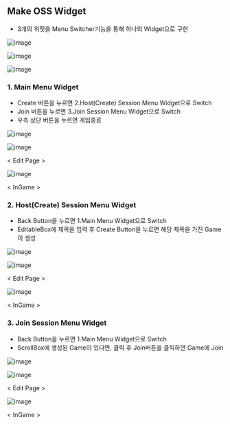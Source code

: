 ## Make OSS Widget
- 3개의 위젯을 Menu Switcher기능을 통해 하나의 Widget으로 구현

![image](https://github.com/HanYooTae/Unreal-Game-Project1/assets/41534351/fb50c00b-f11f-4d85-983b-5b32d0af4797)

![image](https://github.com/HanYooTae/Unreal-Game-Project1/assets/41534351/38f0aee0-1b9c-4cab-b5e9-3b3e486aa279)

![image](https://github.com/HanYooTae/Unreal-Game-Project1/assets/41534351/ae320f46-273f-42ed-9a78-4e71c65cdb78)


### 1. Main Menu Widget
- Create 버튼을 누르면 2.Host(Create) Session Menu Widget으로 Switch
- Join 버튼을 누르면 3.Join Session Menu Widget으로 Switch
- 우측 상단 버튼을 누르면 게임종료
  
![image](https://github.com/HanYooTae/Unreal-Game-Project1/assets/41534351/0ef69ce9-7c2b-46a7-840e-fc3216b7bcbc)

![image](https://github.com/HanYooTae/Unreal-Game-Project1/assets/41534351/6c2dff36-e184-4ad2-b759-fe30ff3fe27c)

< Edit Page >

![image](https://github.com/HanYooTae/Unreal-Game-Project1/assets/41534351/8e16ca14-f650-45e4-8123-0c64a1c88a06)

< InGame >

### 2. Host(Create) Session Menu Widget
- Back Button을 누르면 1.Main Menu Widget으로 Switch
- EditableBox에 제목을 입력 후 Create Button을 누르면 해당 제목을 가진 Game이 생성

![image](https://github.com/HanYooTae/Unreal-Game-Project1/assets/41534351/dff3f19a-48de-4dd6-b1d6-3eccbf30bef9)


![image](https://github.com/HanYooTae/Unreal-Game-Project1/assets/41534351/0e8178b4-e683-4213-82e0-35833fc53b12)

< Edit Page >

![image](https://github.com/HanYooTae/Unreal-Game-Project1/assets/41534351/cbc5f295-d4a3-42d7-9f66-017caa162631)

< InGame >

### 3. Join Session Menu Widget
- Back Button을 누르면 1.Main Menu Widget으로 Switch
- ScrollBox에 생성된 Game이 있다면, 클릭 후 Join버튼을 클릭하면 Game에 Join

![image](https://github.com/HanYooTae/Unreal-Game-Project1/assets/41534351/9a7a3f58-2a2f-4537-a0af-1b9aefbe739b)


![image](https://github.com/HanYooTae/Unreal-Game-Project1/assets/41534351/f8fecdd6-da4d-47a3-ab54-651bc26aaaee)

< Edit Page >

![image](https://github.com/HanYooTae/Unreal-Game-Project1/assets/41534351/e93ca5f1-741e-43f9-a7f6-3830f578e2ac)

< InGame >
